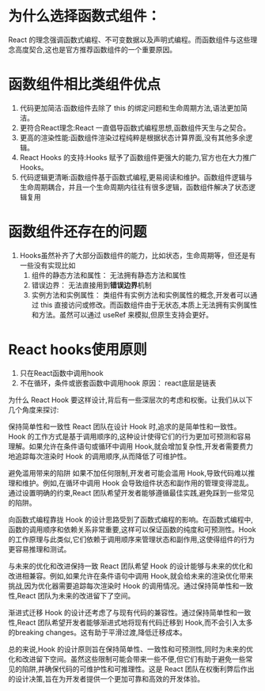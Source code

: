 # 为什么选择函数式组件： 
React 的理念强调函数式编程、不可变数据以及声明式编程。而函数组件与这些理念高度契合,这也是官方推荐函数组件的一个重要原因。
# 函数组件相比类组件优点
1. 代码更加简洁:函数组件去除了 this 的绑定问题和生命周期方法,语法更加简洁。
2. 更符合React理念:React 一直倡导函数式编程思想,函数组件天生与之契合。
3. 更高的渲染性能:函数组件渲染过程纯粹是根据状态计算界面,没有其他多余逻辑。
4. React Hooks 的支持:Hooks 赋予了函数组件更强大的能力,官方也在大力推广 Hooks。
5. 代码逻辑更清晰:函数组件基于函数式编程,更易阅读和维护。函数组件逻辑与生命周期耦合，并且一个生命周期内往往有很多逻辑，函数组件解决了状态逻辑复用
# 函数组件还存在的问题
1. Hooks虽然补齐了大部分函数组件的能力，比如状态，生命周期等，但还是有一些没有实现比如
   1. 组件的静态方法和属性： 无法拥有静态方法和属性
   2. 错误边界： 无法直接用到**错误边界**机制
   3. 实例方法和实例属性： 类组件有实例方法和实例属性的概念,开发者可以通过 this 直接访问或修改。而函数组件由于无状态,本质上无法拥有实例属性和方法。虽然可以通过 useRef 来模拟,但原生支持会更好。

# React hooks使用原则
1. 只在React函数中调用hook
2. 不在循环，条件或嵌套函数中调用hook
原因： react底层是链表

为什么 React Hook 要这样设计,背后有一些深层次的考虑和权衡。让我们从以下几个角度来探讨:

保持简单性和一致性
React 团队在设计 Hook 时,追求的是简单性和一致性。Hook 的工作方式是基于调用顺序的,这种设计使得它们的行为更加可预测和容易理解。如果允许在条件语句或循环中调用 Hook,就会增加复杂性,开发者需要费力地追踪每次渲染时 Hook 的调用顺序,从而降低了可维护性。

避免滥用带来的陷阱
如果不加任何限制,开发者可能会滥用 Hook,导致代码难以推理和维护。例如,在循环中调用 Hook 会导致组件状态和副作用的管理变得混乱。通过设置明确的约束,React 团队希望开发者能够遵循最佳实践,避免踩到一些常见的陷阱。

向函数式编程靠拢
Hook 的设计思路受到了函数式编程的影响。在函数式编程中,函数的调用顺序和依赖关系非常重要,这样可以保证函数的纯度和可预测性。Hook 的工作原理与此类似,它们依赖于调用顺序来管理状态和副作用,这使得组件的行为更容易推理和测试。

与未来的优化和改进保持一致
React 团队希望 Hook 的设计能够与未来的优化和改进相兼容。例如,如果允许在条件语句中调用 Hook,就会给未来的渲染优化带来挑战,因为优化器需要追踪每次渲染时 Hook 的调用情况。通过保持简单性和一致性,React 团队为未来的改进留下了空间。

渐进式迁移
Hook 的设计还考虑了与现有代码的兼容性。通过保持简单性和一致性,React 团队希望开发者能够渐进式地将现有代码迁移到 Hook,而不会引入太多的breaking changes。这有助于平滑过渡,降低迁移成本。

总的来说,Hook 的设计原则旨在保持简单性、一致性和可预测性,同时为未来的优化和改进留下空间。虽然这些限制可能会带来一些不便,但它们有助于避免一些常见的陷阱,并确保代码的可维护性和可推理性。这是 React 团队在权衡利弊后作出的设计决策,旨在为开发者提供一个更加可靠和高效的开发体验。